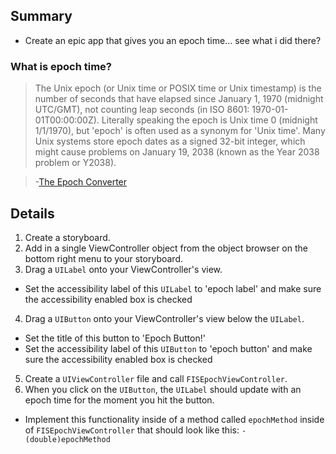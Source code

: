 

## Summary
  * Create an epic app that gives you an epoch time... see what i did there?

### What is epoch time?
  > The Unix epoch (or Unix time or POSIX time or Unix timestamp) is the number of seconds that have elapsed since January 1, 1970 (midnight UTC/GMT), not counting leap seconds (in ISO 8601: 1970-01-01T00:00:00Z). Literally speaking the epoch is Unix time 0 (midnight 1/1/1970), but 'epoch' is often used as a synonym for 'Unix time'. Many Unix systems store epoch dates as a signed 32-bit integer, which might cause problems on January 19, 2038 (known as the Year 2038 problem or Y2038).

  >-[The Epoch Converter](http://www.epochconverter.com)

## Details
 1. Create a storyboard.
 2. Add in a single ViewController object from the object browser on the bottom right menu to your storyboard.
 3. Drag a `UILabel` onto your ViewController's view.
   - Set the accessibility label of this `UILabel` to 'epoch label' and make sure the accessibility enabled box is checked
 4. Drag a `UIButton` onto your ViewController's view below the `UILabel`.
   - Set the title of this button to 'Epoch Button!'
   - Set the accessibility label of this `UIButton` to 'epoch button' and make sure the accessibility enabled box is checked
 5. Create a `UIViewController` file and call `FISEpochViewController`.
 6. When you click on the `UIButton`, the `UILabel` should update with an epoch time for the moment you hit the button.
   - Implement this functionality inside of a method called `epochMethod` inside of `FISEpochViewController` that should look like this:  `-(double)epochMethod`
